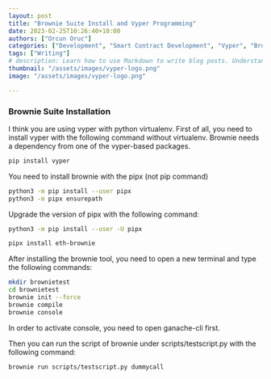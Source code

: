 ```yaml
---
layout: post
title: "Brownie Suite Install and Vyper Programming"
date: 2023-02-25T10:26:40+10:00
authors: ["Orcun Oruc"]
categories: ["Development", "Smart Contract Development", "Vyper", "Brownie Suite"]
tags: ["Writing"]
# description: Learn how to use Markdown to write blog posts. Understand front-matter and how it is used in templates.
thumbnail: "/assets/images/vyper-logo.png"
image: "/assets/images/vyper-logo.png"

---
```

<!-- ![vyperlogo](/assets/images/vyper-logo.png) -->

<!-- Markdown is a lightweight markup language with plain-text-formatting syntax. Its design allows it to be converted to many output formats, but the original tool by the same name only supports HTML. Markdown is often used to format readme files, for writing messages in online discussion forums, and to create rich text using a plain text editor.
 -->

 <!-- Sample Text for intro hyperledger fabric programming -->
<!-- ## History -->

<!-- John Gruber created the Markdown language in 2004 in collaboration with Aaron Swartz on the syntax, with the goal of enabling people "to write using an easy-to-read and easy-to-write plain text format". Its key design goal is readability. That the language be readable as-is.

> To write using an easy-to-read and easy-to-write plain text format

To this end, its main inspiration is the existing conventions for marking up plain text in email, though it also draws from earlier markup languages, notably setext, Textile, and reStructuredText. -->

### Brownie Suite Installation

I think you are using vyper with python virtualenv. First of all, you need to install vyper with the following command without virtualenv. Brownie needs a dependency from one of the vyper-based packages.


```bash
pip install vyper
```

You need to install brownie with the pipx (not pip command)

``` bash
python3 -m pip install --user pipx
python3 -m pipx ensurepath
```

Upgrade the version of pipx with the following command:

```bash
python3 -m pip install --user -U pipx

pipx install eth-brownie
```

After installing the brownie tool, you need to open a new terminal and type the following commands:

```bash
mkdir brownietest
cd brownietest
brownie init --force
brownie compile
brownie console
``` 

In order to activate console, you need to open ganache-cli first. 

Then you can run the script of brownie under scripts/testscript.py with the following command: 

```bash
brownie run scripts/testscript.py dummycall
```


<!-- ## Sample Title -->

<!-- There are several different versions of markdown -->

<!-- ### Sample Title -->

<!-- From 2012, a group of people including Jeff Atwood and John MacFarlane launched what Atwood characterized as a standardization effort. A community website now aims to "document various tools and resources available to document authors and developers, as well as implementors of the various markdown implementations". -->

<!-- ### Sample Title -->

<!-- Lorem ipsum dolor -->

<!-- ![unsplash](https://source.unsplash.com/3igFnx0L2pY/640x360) -->


<!-- ### Markdown Extra -->

<!-- Markdown Extra is a lightweight markup language based on Markdown implemented in PHP (originally), Python and Ruby. It adds features not available with plain Markdown syntax. Markdown Extra is supported in some content management systems such as, for example, Drupal. -->

<!-- Markdown Extra adds the following features to Markdown:

Sample text for the website

- Sample 1
- Sample 2
- Sample 3
- Sample 4
- Sample 5
- Sample 6
- Sample 7 -->
